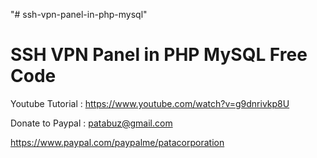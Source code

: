 "# ssh-vpn-panel-in-php-mysql" 

SSH VPN Panel in PHP MySQL Free Code
=====================================

Youtube Tutorial : https://www.youtube.com/watch?v=g9dnrivkp8U

Donate to Paypal : patabuz@gmail.com


https://www.paypal.com/paypalme/patacorporation
